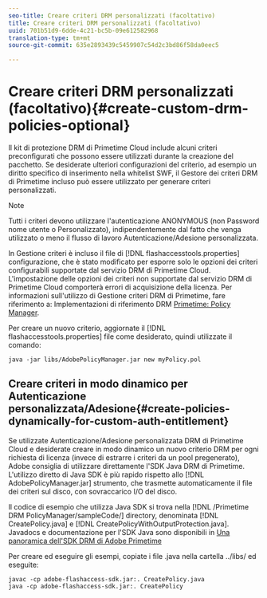 ```yaml
---
seo-title: Creare criteri DRM personalizzati (facoltativo)
title: Creare criteri DRM personalizzati (facoltativo)
uuid: 701b51d9-6dde-4c21-bc5b-09e612582968
translation-type: tm+mt
source-git-commit: 635e2893439c5459907c54d2c3bd86f58da0eec5

---
```



# Creare criteri DRM personalizzati (facoltativo){#create-custom-drm-policies-optional}

Il kit di protezione DRM di Primetime Cloud include alcuni criteri preconfigurati che possono essere utilizzati durante la creazione del pacchetto. Se desiderate ulteriori configurazioni del criterio, ad esempio un diritto specifico di inserimento nella whitelist SWF, il Gestore dei criteri DRM di Primetime incluso può essere utilizzato per generare criteri personalizzati.

>[!NOTE]
>
>Tutti i criteri devono utilizzare l&#39;autenticazione ANONYMOUS (non Password nome utente o Personalizzato), indipendentemente dal fatto che venga utilizzato o meno il flusso di lavoro Autenticazione/Adesione personalizzata.

In Gestione criteri è incluso il file di [!DNL flashaccesstools.properties] configurazione, che è stato modificato per esporre solo le opzioni dei criteri configurabili supportate dal servizio DRM di Primetime Cloud. L&#39;impostazione delle opzioni dei criteri non supportate dal servizio DRM di Primetime Cloud comporterà errori di acquisizione della licenza. Per informazioni sull&#39;utilizzo di Gestione criteri DRM di Primetime, fare riferimento a: Implementazioni di riferimento DRM [Primetime: Policy Manager](https://help.adobe.com/en_US/primetime/drm/5.3/reference_implementations/index.html#concept-DRM_Policy_Manager).

Per creare un nuovo criterio, aggiornate il [!DNL flashaccesstools.properties] file come desiderato, quindi utilizzate il comando:

```
java -jar libs/AdobePolicyManager.jar new myPolicy.pol
```

## Creare criteri in modo dinamico per Autenticazione personalizzata/Adesione{#create-policies-dynamically-for-custom-auth-entitlement}

Se utilizzate Autenticazione/Adesione personalizzata DRM di Primetime Cloud e desiderate creare in modo dinamico un nuovo criterio DRM per ogni richiesta di licenza (invece di estrarre i criteri da un pool pregenerato), Adobe consiglia di utilizzare direttamente l&#39;SDK Java DRM di Primetime. L&#39;utilizzo diretto di Java SDK è più rapido rispetto allo [!DNL AdobePolicyManager.jar] strumento, che trasmette automaticamente il file dei criteri sul disco, con sovraccarico I/O del disco.

Il codice di esempio che utilizza Java SDK si trova nella [!DNL /Primetime DRM PolicyManager/sampleCode/] directory, denominata [!DNL CreatePolicy.java] e [!DNL CreatePolicyWithOutputProtection.java]. Javadocs e documentazione per l&#39;SDK Java sono disponibili in [Una panoramica dell&#39;SDK DRM di Adobe Primetime](../../../digital-rights-management/drm-sdk-overview/overview.md)

Per creare ed eseguire gli esempi, copiate i file .java nella cartella ../libs/ ed eseguite:

```
javac -cp adobe-flashaccess-sdk.jar:. CreatePolicy.java
java -cp adobe-flashaccess-sdk.jar:. CreatePolicy
```
